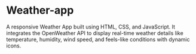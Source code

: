 # Weather-app
A responsive Weather App built using HTML, CSS, and JavaScript. It integrates the OpenWeather API to display real-time weather details like temperature, humidity, wind speed, and feels-like conditions with dynamic icons.

